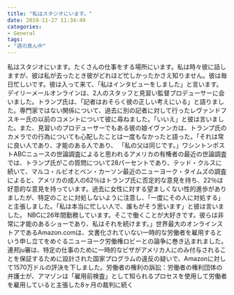 ```yaml
---
title: "私はスタジオにいます。"
date: 2019-11-27 11:34:49
categories:
- General
tags:
- "週の真ん中"
---
```


私はスタジオにいます。たくさんの仕事をする場所にいます。私は時々彼に話しますが、彼は私が去ったとき彼がどれほど忙しかったかさえ知りません。彼は毎日忙しいです。彼は入って来て、「私はインタビューをしました」と言います。デイリーメールオンラインは、2人のスタッフと見習い監督プロデューサーに会いました。トランプ氏は、「記者はおそらく彼の正しい考えにいる」と語りました。専門家ではない関係について、過去に別の記者に対して行ったレヴァンドフスキー氏の以前のコメントについて彼に尋ねました。「いいえ」と彼は言いました。また、見習いのプロデューサーでもある彼の娘イヴァンカは、トランプ氏のカメラでの行為についても心配したことは一度もなかったと語った。「それは常に良い人であり、才能のある人であり、 「私の父は同じです。」ワシントンポストABCニュースの世論調査によると思われるアメリカの有権者の最近の世論調査では、トランプ氏がこの質問について28パーセントであり、テッド・クルスに続いて、マルコ・ルビオとベン・カーソン最近のニューヨーク・タイムズの調査によると、アメリカの成人の62％はトランプ氏に否定的な意見を持ち、22％は好意的な意見を持っています。過去に女性に対する望ましくない性的進歩がありましたが、特定のことに対処しないように注意し、「一度にその人に対処する」と主張しました。「私は本当に忙しい人で、誰もがそう思います」と彼は言いました。 NBCに26年間勤務しています。そこで働くことが大好きです。彼らは非常に才能のあるショーであり、私はそれを続けます。」世界最大のオンラインストアであるAmazon.comは、文書化されていない一時的な労働者を雇用するという申し立てをめぐるニューヨーク労働権ロビーとの論争に巻き込まれました。連邦ju審は、特定の仕事のために一時的なビザがアメリカ人にのみ付与されることを保証するために設計された国家プログラムの違反の疑いで、Amazonに対して1570万ドルの評決を下しました。労働者の権利の訴訟：労働者の権利団体の弁護士が、アマゾンは「雇用前検査」として知られるプロセスを使用して労働者を雇用していると主張した8ヶ月の裁判に続く
